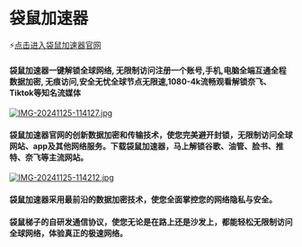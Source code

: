 # 袋鼠加速器

⚡[点击进入袋鼠加速器官网](https://dsdl.live/share.html?channel=s3)

#### 袋鼠加速器一键解锁全球网络, 无限制访问注册一个账号,手机,电脑全端互通全程数据加密, 无痕访问,安全无忧全球节点无限速,1080-4k流畅观看解锁奈飞、Tiktok等知名流媒体

[![IMG-20241125-114127.jpg](https://i.postimg.cc/FzNXKm6P/IMG-20241125-114127.jpg)](https://postimg.cc/47LSLCst)

#### 袋鼠加速器官网的创新数据加密和传输技术，使您完美避开封锁，无限制访问全球网站、app及其他网络服务。下载袋鼠加速器，马上解锁谷歌、油管、脸书、推特、奈飞等主流网站。
[![IMG-20241125-114212.jpg](https://i.postimg.cc/Bbp9Lk9J/IMG-20241125-114212.jpg)](https://postimg.cc/wR1bnWjr)

#### 袋鼠加速器采用最前沿的数据加密技术，使您全面掌控您的网络隐私与安全。

#### 袋鼠梯子的自研发通信协议，使您无论是在路上还是沙发上，都能轻松无限制访问全球网络，体验真正的极速网络。


<!---
- 👋 Hi, I’m @feifeidemaos
- 👀 I’m interested in ...
- 🌱 I’m currently learning ...
- 💞️ I’m looking to collaborate on ...
- 📫 How to reach me ...
- 😄 Pronouns: ...
- ⚡ Fun fact: ...
# 旋风加速器
# 西柚加速器
# 神灯加速器
# 梯子
# 机场
# 梯子推荐

feifeidemaos/feifeidemao
s is a ✨ special ✨ repository because its `README.md` (this file) appears on your GitHub profile.
You can click the Preview link to take a look at your changes.
--->
